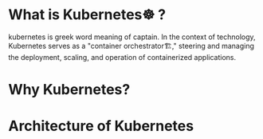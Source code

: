 # What is Kubernetes☸️ ?
kubernetes is greek word meaning of captain.
In the context of technology, Kubernetes serves as a "container orchestrator🏗️," steering and managing the deployment, scaling, and operation of containerized applications.

# Why Kubernetes?
# Architecture of Kubernetes